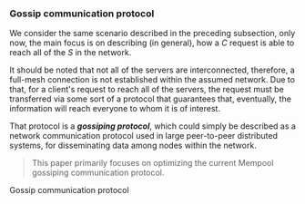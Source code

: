 ### Gossip communication protocol

We consider the same scenario described in the preceding subsection, only now, the main focus is on describing (in general), how a *C* request is able to reach all of the *S* in the network.

It should be noted that not all of the servers are interconnected, therefore, a full-mesh connection is not established within the assumed network. Due to that, for a client's request to reach all of the servers, the request must be transferred via some sort of a protocol that guarantees that, eventually, the information will reach everyone to whom it is of interest.

That protocol is a ***gossiping protocol***, which could simply be described as a network communication protocol used in large peer-to-peer distributed systems, for disseminating data among nodes within the network. 

> This paper primarily focuses on optimizing the current Mempool gossiping communication protocol.

Gossip communication protocol
<!--stackedit_data:
eyJoaXN0b3J5IjpbLTc0ODk0NTk4NCwtMzM4MDcxOTYzXX0=
-->